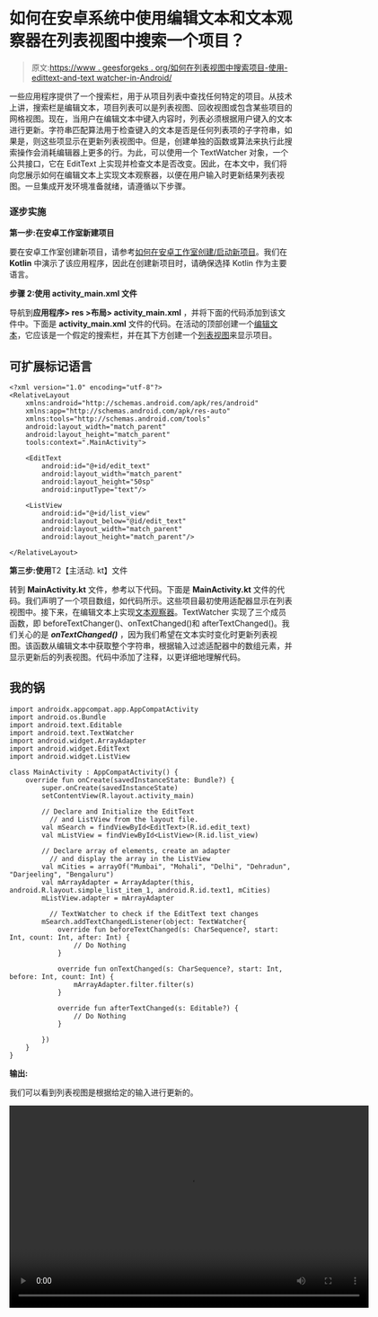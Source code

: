 # 如何在安卓系统中使用编辑文本和文本观察器在列表视图中搜索一个项目？

> 原文:[https://www . geesforgeks . org/如何在列表视图中搜索项目-使用-edittext-and-text watcher-in-Android/](https://www.geeksforgeeks.org/how-to-search-an-item-in-listview-using-edittext-and-textwatcher-in-android/)

一些应用程序提供了一个搜索栏，用于从项目列表中查找任何特定的项目。从技术上讲，搜索栏是编辑文本，项目列表可以是列表视图、回收视图或包含某些项目的网格视图。现在，当用户在编辑文本中键入内容时，列表必须根据用户键入的文本进行更新。字符串匹配算法用于检查键入的文本是否是任何列表项的子字符串，如果是，则这些项显示在更新列表视图中。但是，创建单独的函数或算法来执行此搜索操作会消耗编辑器上更多的行。为此，可以使用一个 TextWatcher 对象，一个公共接口，它在 EditText 上实现并检查文本是否改变。因此，在本文中，我们将向您展示如何在编辑文本上实现文本观察器，以便在用户输入时更新结果列表视图。一旦集成开发环境准备就绪，请遵循以下步骤。

### 逐步实施

**第一步:在安卓工作室新建项目**

要在安卓工作室创建新项目，请参考[如何在安卓工作室创建/启动新项目](https://www.geeksforgeeks.org/android-how-to-create-start-a-new-project-in-android-studio/)。我们在 **Kotlin** 中演示了该应用程序，因此在创建新项目时，请确保选择 Kotlin 作为主要语言。

**步骤 2:使用 activity_main.xml 文件**

导航到**应用程序> res >布局> activity_main.xml** ，并将下面的代码添加到该文件中。下面是 **activity_main.xml** 文件的代码。在活动的顶部创建一个[编辑文本](https://www.geeksforgeeks.org/android-edittext-in-kotlin/)，它应该是一个假定的搜索栏，并在其下方创建一个[列表视图](https://www.geeksforgeeks.org/android-listview-in-kotlin/)来显示项目。

## 可扩展标记语言

```
<?xml version="1.0" encoding="utf-8"?>
<RelativeLayout 
    xmlns:android="http://schemas.android.com/apk/res/android"
    xmlns:app="http://schemas.android.com/apk/res-auto"
    xmlns:tools="http://schemas.android.com/tools"
    android:layout_width="match_parent"
    android:layout_height="match_parent"
    tools:context=".MainActivity">

    <EditText
        android:id="@+id/edit_text"
        android:layout_width="match_parent"
        android:layout_height="50sp"
        android:inputType="text"/>

    <ListView
        android:id="@+id/list_view"
        android:layout_below="@id/edit_text"
        android:layout_width="match_parent"
        android:layout_height="match_parent"/>

</RelativeLayout>
```

**第三步:使用**T2【主活动. kt】文件

转到 **MainActivity.kt** 文件，参考以下代码。下面是 **MainActivity.kt** 文件的代码。我们声明了一个项目数组，如代码所示。这些项目最初使用适配器显示在列表视图中。接下来，在编辑文本上实现[文本观察器](https://www.geeksforgeeks.org/how-to-implement-textwatcher-in-android/)。TextWatcher 实现了三个成员函数，即 beforeTextChanger()、onTextChanged()和 afterTextChanged()。我们关心的是 ***onTextChanged()*** ，因为我们希望在文本实时变化时更新列表视图。该函数从编辑文本中获取整个字符串，根据输入过滤适配器中的数组元素，并显示更新后的列表视图。代码中添加了注释，以更详细地理解代码。

## 我的锅

```
import androidx.appcompat.app.AppCompatActivity
import android.os.Bundle
import android.text.Editable
import android.text.TextWatcher
import android.widget.ArrayAdapter
import android.widget.EditText
import android.widget.ListView

class MainActivity : AppCompatActivity() {
    override fun onCreate(savedInstanceState: Bundle?) {
        super.onCreate(savedInstanceState)
        setContentView(R.layout.activity_main)

        // Declare and Initialize the EditText
          // and ListView from the layout file.
        val mSearch = findViewById<EditText>(R.id.edit_text)
        val mListView = findViewById<ListView>(R.id.list_view)

        // Declare array of elements, create an adapter
          // and display the array in the ListView
        val mCities = arrayOf("Mumbai", "Mohali", "Delhi", "Dehradun", "Darjeeling", "Bengaluru")
        val mArrayAdapter = ArrayAdapter(this, android.R.layout.simple_list_item_1, android.R.id.text1, mCities)
        mListView.adapter = mArrayAdapter

          // TextWatcher to check if the EditText text changes
        mSearch.addTextChangedListener(object: TextWatcher{
            override fun beforeTextChanged(s: CharSequence?, start: Int, count: Int, after: Int) {
                // Do Nothing
            }

            override fun onTextChanged(s: CharSequence?, start: Int, before: Int, count: Int) {
                mArrayAdapter.filter.filter(s)
            }

            override fun afterTextChanged(s: Editable?) {
                // Do Nothing
            }

        })
    }
}
```

**输出:**

我们可以看到列表视图是根据给定的输入进行更新的。

<video class="wp-video-shortcode" id="video-728388-1" width="640" height="360" preload="metadata" controls=""><source type="video/mp4" src="https://media.geeksforgeeks.org/wp-content/uploads/20210816211533/o104.mp4?_=1">[https://media.geeksforgeeks.org/wp-content/uploads/20210816211533/o104.mp4](https://media.geeksforgeeks.org/wp-content/uploads/20210816211533/o104.mp4)</video>